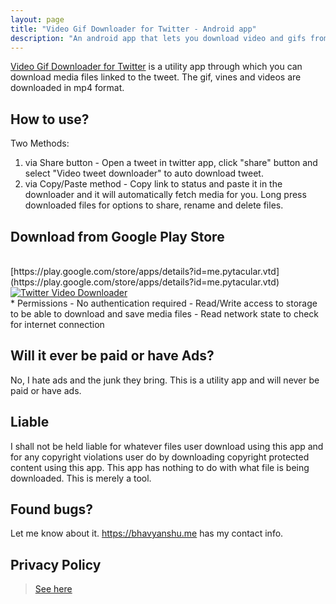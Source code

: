 ```yaml
---
layout: page
title: "Video Gif Downloader for Twitter - Android app"
description: "An android app that lets you download video and gifs from tweet."
---
```



[Video Gif Downloader for Twitter](https://play.google.com/store/apps/details?id=me.pytacular.vtd) is a utility app through which you can download media files linked to the tweet. The gif, vines and videos are downloaded in mp4 format.


## How to use?
Two Methods: 

1. via Share button - Open a tweet in twitter app, click "share" button and select "Video tweet downloader" to auto download tweet.
2. via Copy/Paste method - Copy link to status and paste it in the downloader and it will automatically fetch media for you. Long press downloaded files for options to share, rename and delete files. 

## Download from Google Play Store

<br>
[https://play.google.com/store/apps/details?id=me.pytacular.vtd](https://play.google.com/store/apps/details?id=me.pytacular.vtd) 
<br>

<a target="_blank" href="https://play.google.com/store/apps/details?id=me.pytacular.vtd">
<img src="https://bhavyanshu.me/assets/imags/ad_banner/tmd_300_bg.png" alt="Twitter Video Downloader">
</a>
<br>
* Permissions
- No authentication required
- Read/Write access to storage to be able to download and save media files
- Read network state to check for internet connection

## Will it ever be paid or have Ads?
No, I hate ads and the junk they bring. This is a utility app and will never be paid or have ads.

## Liable
I shall not be held liable for whatever files user download using this app and for any copyright violations user do by downloading copyright protected content using this app. This app has nothing to do with what file is being downloaded. This is merely a tool.

## Found bugs?
Let me know about it. https://bhavyanshu.me has my contact info.

## Privacy Policy

> [See here](https://bhavyanshu.me/pages/apps/tmd/privacy.html)
